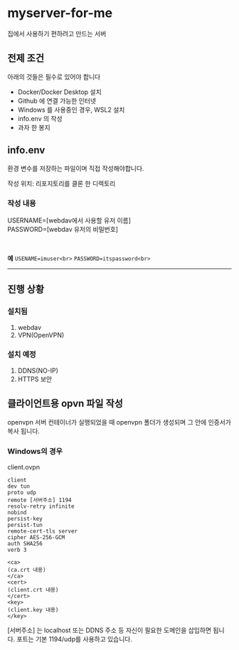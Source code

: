 # myserver-for-me
집에서 사용하기 편하려고 만드는 서버

## 전제 조건
아래의 것들은 필수로 있어야 합니다

- Docker/Docker Desktop 설치
- Github 에 연결 가능한 인터넷
- Windows 를 사용중인 경우, WSL2 설치
- info.env 의 작성
- 과자 한 봉지

## info.env 
환경 변수를 저장하는 파일이며 직접 작성해야합니다.<br>

작성 위치: 리포지토리를 클론 한 디렉토리

### 작성 내용
USERNAME=[webdav에서 사용할 유저 이름]<br>
PASSWORD=[webdav 유저의 비밀번호]<br>

<br>

**예**
`USENAME=imuser<br>`
`PASSWORD=itspassword<br>`

---

## 진행 상황
### 설치됨

1. webdav
2. VPN(OpenVPN)

### 설치 예정

1. DDNS(NO-IP)
2. HTTPS 보안



## 클라이언트용 opvn 파일 작성
openvpn 서버 컨테이너가 실행되었을 때 openvpn 폴더가 생성되며 그 안에 인증서가 복사 됩니다.

### Windows의 경우
client.ovpn

```
client
dev tun
proto udp
remote [서버주소] 1194
resolv-retry infinite
nobind
persist-key
persist-tun
remote-cert-tls server
cipher AES-256-GCM
auth SHA256
verb 3

<ca>
(ca.crt 내용)
</ca>
<cert>
(client.crt 내용)
</cert>
<key>
(client.key 내용)
</key>
```

[서버주소] 는 localhost 또는 DDNS 주소 등 자신이 필요한 도메인을 삽입하면 됩니다.
포트는 기본 1194/udp를 사용하고 있습니다.